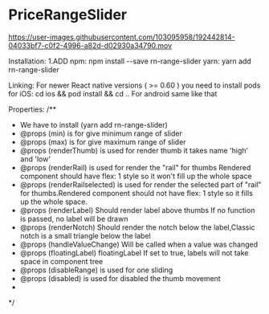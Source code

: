# PriceRangeSlider

https://user-images.githubusercontent.com/103095958/192442814-04033bf7-c0f2-4996-a82d-d02930a34790.mov


Installation:
  1.ADD
   npm: npm install --save rn-range-slider
   yarn: yarn add rn-range-slider

 Linking:
    For newer React native versions ( >= 0.60 ) you need to install pods for iOS:
    cd ios && pod install && cd ..
    For android same like that
    
 Properties:
    /**
 * We have to install (yarn add rn-range-slider)
 * @props (min) is for give minimum range of slider
 * @props (max) is for give maximum range of slider
 * @props (renderThumb) is used for render thumb it takes name 'high' and 'low'
 * @props (renderRail) is used for render the "rail" for thumbs Rendered component should have flex: 1 style so it won't fill up the whole space
 * @props (renderRailselected) is used for render the selected part of "rail" for thumbs.Rendered component should not have flex: 1 style so it fills up the whole space.
 * @props (renderLabel) Should render label above thumbs If no function is passed, no label will be drawn
 * @props (renderNotch) Should render the notch below the label,Classic notch is a small triangle below the label
 * @props (handleValueChange) Will be called when a value was changed
 * @props (floatingLabel) floatingLabel	If set to true, labels will not take space in component tree
 * @props (disableRange) is used for one sliding
 * @props (disabled) is used for disabled the thumb movement
 *
 */
   
